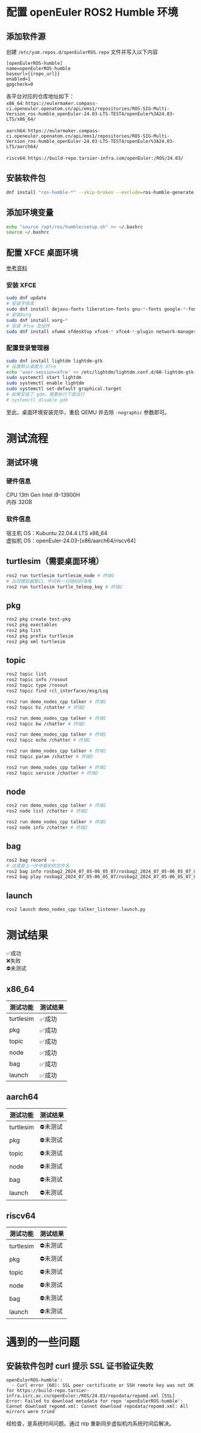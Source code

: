 # 配置 openEuler ROS2 Humble  环境
## 添加软件源
创建 `/etc/yum.repos.d/openEulerROS.repo` 文件并写入以下内容
```
[openEulerROS-humble]
name=openEulerROS-humble
baseurl={{repo_url}}
enabled=1
gpgcheck=0
```
各平台对应的仓库地址如下：  
`x86_64`: `https://eulermaker.compass-ci.openeuler.openatom.cn/api/ems1/repositories/ROS-SIG-Multi-Version_ros-humble_openEuler-24.03-LTS-TEST4/openEuler%3A24.03-LTS/x86_64/`  

`aarch64`: `https://eulermaker.compass-ci.openeuler.openatom.cn/api/ems1/repositories/ROS-SIG-Multi-Version_ros-humble_openEuler-24.03-LTS-TEST4/openEuler%3A24.03-LTS/aarch64/`  

`riscv64`: `https://build-repo.tarsier-infra.com/openEuler:/ROS/24.03/`
## 安装软件包
```bash
dnf install "ros-humble-*" --skip-broken --exclude=ros-humble-generate-parameter-library-example
```

## 添加环境变量
```bash
echo "source /opt/ros/humble/setup.sh" >> ~/.bashrc
source ~/.bashrc
```

## 配置 XFCE 桌面环境
[参考资料](https://docs.openeuler.org/en/docs/20.03_LTS_SP2/docs/desktop/installing-Xfce.html)
### 安装 XFCE
```bash
sudo dnf update
# 安装字体库
sudo dnf install dejavu-fonts liberation-fonts gnu-*-fonts google-*-fonts
# 安装Xorg
sudo dnf install xorg-*
# 安装 Xfce 及组件
sudo dnf install xfwm4 xfdesktop xfce4-* xfce4-*-plugin network-manager-applet *fonts
```
### 配置登录管理器
```bash
sudo dnf install lightdm lightdm-gtk
# 设置默认桌面为 Xfce
echo 'user-session=xfce' >> /etc/lightdm/lightdm.conf.d/60-lightdm-gtk-greeter.conf
sudo systemctl start lightdm
sudo systemctl enable lightdm
sudo systemctl set-default graphical.target
# 如果安装了 gdm，需要执行下面这行
# systemctl disable gdm
```
至此，桌面环境安装完毕，重启 QEMU 并去除 `-nographic` 参数即可。

# 测试流程
## 测试环境
### 硬件信息
CPU 13th Gen Intel i9-13900H  
内存 32GB
### 软件信息
宿主机 OS：Kubuntu 22.04.4 LTS x86_64  
虚拟机 OS：openEuler-24.03-[x86/aarch64/riscv64]

## turtlesim（需要桌面环境）
```bash
ros2 run turtlesim turtlesim_node # 终端1
# 出现模拟器窗口，中间有一只随机的海龟
ros2 run turtlesim turtle_teleop_key # 终端2

```
## pkg
```bash
ros2 pkg create test-pkg
ros2 pkg exectables
ros2 pkg list
ros2 pkg prefix turtlesim
ros2 pkg xml turtlesim
```

## topic
```bash
ros2 topic list
ros2 topic info /rosout
ros2 topic type /rosout
ros2 topic find rcl_interfaces/msg/Log

ros2 run demo_nodes_cpp talker # 终端1
ros2 topic hz /chatter # 终端2

ros2 run demo_nodes_cpp talker # 终端1
ros2 topic bw /chatter # 终端2

ros2 run demo_nodes_cpp talker # 终端1
ros2 topic echo /chatter # 终端2

ros2 run demo_nodes_cpp talker # 终端1
ros2 topic param /chatter # 终端2

ros2 run demo_nodes_cpp talker # 终端1
ros2 topic service /chatter # 终端2

```

## node
```bash
ros2 run demo_nodes_cpp talker # 终端1
ros2 node list /chatter # 终端2

ros2 run demo_nodes_cpp talker # 终端1
ros2 node info /chatter # 终端2
```

## bag
```bash
ros2 bag record -a
# 这里是上一步中看到的文件名
ros2 bag info rosbag2_2024_07_05-06_05_07/rosbag2_2024_07_05-06_05_07_0.db3
ros2 bag play rosbag2_2024_07_05-06_05_07/rosbag2_2024_07_05-06_05_07_0.db3
```

## launch
```bash
ros2 launch demo_nodes_cpp talker_listener.launch.py
```
# 测试结果
✅成功  
❌失败  
⛔未测试
## x86_64
测试功能   | 测试结果
----------|--------
turtlesim | ✅成功
pkg       | ✅成功
topic     | ✅成功
node      | ✅成功
bag       | ✅成功
launch    | ✅成功

## aarch64
测试功能   | 测试结果
----------|--------
turtlesim | ⛔未测试
pkg       | ⛔未测试
topic     | ⛔未测试
node      | ⛔未测试
bag       | ⛔未测试
launch    | ⛔未测试
## riscv64
测试功能   | 测试结果
----------|--------
turtlesim | ⛔未测试
pkg       | ⛔未测试
topic     | ⛔未测试
node      | ⛔未测试
bag       | ⛔未测试
launch    | ⛔未测试

# 遇到的一些问题
## 安装软件包时 curl 提示 SSL 证书验证失败
```
openEulerROS-humble':
  - Curl error (60): SSL peer certificate or SSH remote key was not OK for https://build-repo.tarsier-infra.isrc.ac.cn/openEuler:/ROS/24.03/repodata/repomd.xml [SSL]
Error: Failed to download metadata for repo 'openEulerROS-humble': Cannot download repomd.xml: Cannot download repodata/repomd.xml: All mirrors were tried`
```
经检查，是系统时间问题。通过 ntp 重新同步虚拟机内系统时间后解决。